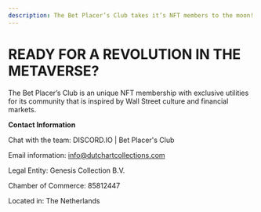```yaml
---
description: The Bet Placer’s Club takes it’s NFT members to the moon!
---
```


# READY FOR A REVOLUTION IN THE METAVERSE?

The Bet Placer’s Club is an unique NFT membership with exclusive utilities for its community that is inspired by Wall Street culture and financial markets.



**Contact Information**

Chat with the team: DISCORD.IO | Bet Placer's Club

Email information: info@dutchartcollections.com

Legal Entity: Genesis Collection B.V.

Chamber of Commerce: 85812447

Located in: The Netherlands
